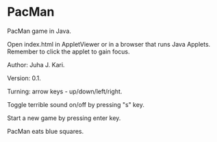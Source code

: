# PacMan
PacMan game in Java.

Open index.html in AppletViewer or in a browser that runs Java Applets.
Remember to click the applet to gain focus.

Author: Juha J. Kari.

Version: 0.1.

Turning: arrow keys - up/down/left/right.

Toggle terrible sound on/off by pressing "s" key.

Start a new game by pressing enter key.

PacMan eats blue squares.
